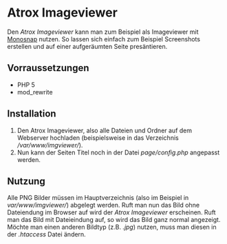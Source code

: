 Atrox Imageviewer
=================

Den *Atrox Imageviewer* kann man zum Beispiel als Imageviewer mit [Monosnap](https://www.monosnap.com/) nutzen. So lassen sich einfach zum Beispiel Screenshots erstellen und auf einer aufgeräumten Seite presäntieren.

## Vorraussetzungen ##
* PHP 5
* mod_rewrite

## Installation ##
1. Den Atrox Imageviewer, also alle Dateien und Ordner auf dem Webserver hochladen (beispielsweise in das Verzeichnis */var/www/imgviewer/*).
2. Nun kann der Seiten Titel noch in der Datei *page/config.php* angepasst werden. 

## Nutzung ##
Alle PNG Bilder müssen im Hauptverzeichnis (also im Beispiel in *var/www/imgviewer/*) abgelegt werden. Ruft man nun das Bild ohne Dateiendung im Browser auf wird der *Atrox Imageviewer* erscheinen. Ruft man das Bild mit Dateieindung auf, so wird das Bild ganz normal angezeigt. Möchte man einen anderen Bildtyp (z.B. *.jpg*) nutzen, muss man diesen in der *.htaccess* Datei ändern.
